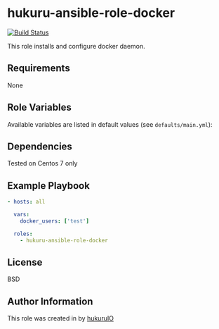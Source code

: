 hukuru-ansible-role-docker
=========

[![Build Status](https://build.dev.mad-tech-works.com/api/badges/hukuruio/ansible-role-docker/status.svg)](https://build.dev.mad-tech-works.com/hukuruio/ansible-role-docker)

This role installs and configure docker daemon.

Requirements
------------

None

Role Variables
--------------

Available variables are listed in default values (see `defaults/main.yml`):

Dependencies
------------

Tested on Centos 7 only

Example Playbook
----------------

```yaml
- hosts: all

  vars:
    docker_users: ['test']

  roles:
    - hukuru-ansible-role-docker
```

License
-------

BSD

Author Information
------------------

This role was created in by [hukuruIO](https://www.hukuru.io/)
